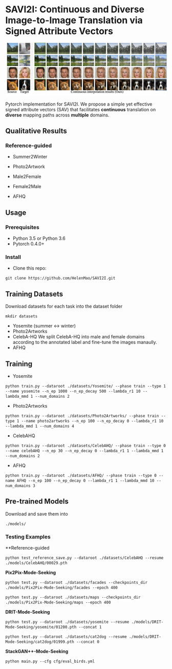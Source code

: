 

# SAVI2I: Continuous and Diverse Image-to-Image Translation via Signed Attribute Vectors

<img src='imgs/teasear.png' width="900px">

Pytorch implementation for SAVI2I. We propose a simple yet effective signed attribute vectors (SAV) that facilitates **continuous** translation on **diverse** mapping paths across **multiple** domains. 

## Qualitative Results
### Reference-guided
- Summer2Winter

- Photo2Artwork

- Male2Female

- Female2Male

- AFHQ


## Usage

### Prerequisites
- Python 3.5 or Python 3.6
- Pytorch 0.4.0+


### Install
- Clone this repo:
```
git clone https://github.com/HelenMao/SAVI2I.git
```
## Training Datasets
Download datasets for each task into the dataset folder
```
mkdir datasets
```
- Yosemite  (summer <-> winter) 
- Photo2Artworks
- CelebA-HQ
We split CelebA-HQ into male and female domains according to the annotated label and fine-tune the images manaully. 
- AFHQ 

## Training
- Yosemite
```
python train.py --dataroot ./datasets/Yosemite/ --phase train --type 1 --name yosemite --n_ep 1000 --n_ep_decay 500 --lambda_r1 10 --lambda_mmd 1 --num_domains 2
```
- Photo2Artworks
```
python train.py --dataroot ./datasets/Photo2Artworks/ --phase train --type 1 --name photo2artworks --n_ep 100 --n_ep_decay 0 --lambda_r1 10 --lambda_mmd 1 --num_domains 4
```
- CelebAHQ
```
python train.py --dataroot ./datasets/CelebAHQ/ --phase train --type 0 --name celebAHQ --n_ep 30 --n_ep_decay 0 --lambda_r1 1 --lambda_mmd 1 --num_domains 2
```
- AFHQ
```
python train.py --dataroot ./datasets/AFHQ/ --phase train --type 0 --name AFHQ --n_ep 100 --n_ep_decay 0 --lambda_r1 1 --lambda_mmd 10 --num_domains 3
```


## Pre-trained Models


Download and save them into 
```
./models/

```

### Testing Examples
**Reference-guided
```
python test_reference_save.py --dataroot ./datasets/CelebAHQ --resume ./models/CelebAHQ/00029.pth
```
**Pix2Pix-Mode-Seeking** <br>
```
python test.py --dataroot ./datasets/facades --checkpoints_dir ./models/Pix2Pix-Mode-Seeking/facades --epoch 400
```
```
python test.py --dataroot ./datasets/maps --checkpoints_dir ./models/Pix2Pix-Mode-Seeking/maps --epoch 400
```
**DRIT-Mode-Seeking** <br>
```
python test.py --dataroot ./datasets/yosemite --resume ./models/DRIT-Mode-Seeking/yosemite/01200.pth --concat 1
```
```
python test.py --dataroot ./datasets/cat2dog --resume ./models/DRIT-Mode-Seeking/cat2dog/01999.pth --concat 0
```
**StackGAN++-Mode-Seeking** <br>
```
python main.py --cfg cfg/eval_birds.yml 
```
